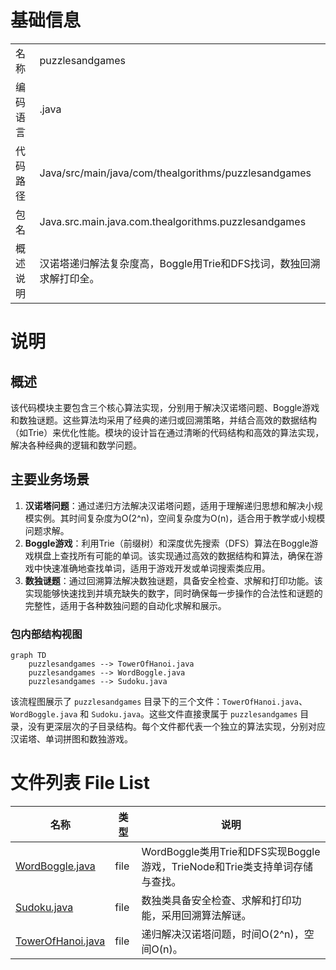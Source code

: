 # 基础信息

|      |      |
|------|------|
| 名称 | puzzlesandgames |
| 编码语言 | .java |
| 代码路径 | Java/src/main/java/com/thealgorithms/puzzlesandgames |
| 包名 | Java.src.main.java.com.thealgorithms.puzzlesandgames |
| 概述说明 | 汉诺塔递归解法复杂度高，Boggle用Trie和DFS找词，数独回溯求解打印全。 |

# 说明

## 概述
该代码模块主要包含三个核心算法实现，分别用于解决汉诺塔问题、Boggle游戏和数独谜题。这些算法均采用了经典的递归或回溯策略，并结合高效的数据结构（如Trie）来优化性能。模块的设计旨在通过清晰的代码结构和高效的算法实现，解决各种经典的逻辑和数学问题。

## 主要业务场景
1. **汉诺塔问题**：通过递归方法解决汉诺塔问题，适用于理解递归思想和解决小规模实例。其时间复杂度为O(2^n)，空间复杂度为O(n)，适合用于教学或小规模问题求解。
2. **Boggle游戏**：利用Trie（前缀树）和深度优先搜索（DFS）算法在Boggle游戏棋盘上查找所有可能的单词。该实现通过高效的数据结构和算法，确保在游戏中快速准确地查找单词，适用于游戏开发或单词搜索类应用。
3. **数独谜题**：通过回溯算法解决数独谜题，具备安全检查、求解和打印功能。该实现能够快速找到并填充缺失的数字，同时确保每一步操作的合法性和谜题的完整性，适用于各种数独问题的自动化求解和展示。


### 包内部结构视图

```mermaid
graph TD
    puzzlesandgames --> TowerOfHanoi.java
    puzzlesandgames --> WordBoggle.java
    puzzlesandgames --> Sudoku.java
```

该流程图展示了 `puzzlesandgames` 目录下的三个文件：`TowerOfHanoi.java`、`WordBoggle.java` 和 `Sudoku.java`。这些文件直接隶属于 `puzzlesandgames` 目录，没有更深层次的子目录结构。每个文件都代表一个独立的算法实现，分别对应汉诺塔、单词拼图和数独游戏。

# 文件列表 File List

| 名称   | 类型  | 说明 |
|-------|------|-------------|
| [WordBoggle.java](WordBoggle.md) | file | WordBoggle类用Trie和DFS实现Boggle游戏，TrieNode和Trie类支持单词存储与查找。 |
| [Sudoku.java](Sudoku.md) | file | 数独类具备安全检查、求解和打印功能，采用回溯算法解谜。 |
| [TowerOfHanoi.java](TowerOfHanoi.md) | file | 递归解决汉诺塔问题，时间O(2^n)，空间O(n)。 |


